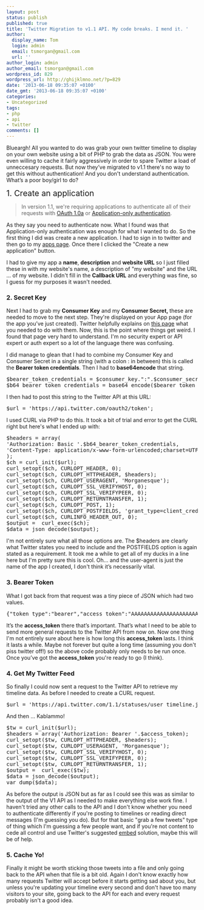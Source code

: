 ```yaml
---
layout: post
status: publish
published: true
title: 'Twitter Migration to v1.1 API. My code breaks. I mend it. '
author:
  display_name: Tom
  login: admin
  email: tsmorgan@gmail.com
  url: ''
author_login: admin
author_email: tsmorgan@gmail.com
wordpress_id: 829
wordpress_url: http://ghijklmno.net/?p=829
date: '2013-06-18 09:35:07 +0100'
date_gmt: '2013-06-18 09:35:07 +0100'
categories:
- Uncategorized
tags:
- php
- api
- twitter
comments: []
---
```

<!-- more -->

<p>Blueargh! All you wanted to do was grab your own twitter timeline to display on your own website using a bit of PHP to grab the data as JSON. You were even willing to cache it fairly aggressively in order to spare Twitter a load of unneccesary requests. But now they&#8217;ve migrated to v1.1 there's no way to get this without authentication! And you don't understand authentication. What&#8217;s a poor boy/girl to do?</p>
<!-- more -->
<p><span style="font-size: 1.5em;">1. Create an application</span></p>

<blockquote>In version 1.1, we're requiring applications to authenticate all of their requests with&nbsp;<a href="https://dev.twitter.com/docs/auth/oauth">OAuth 1.0a</a>&nbsp;or&nbsp;<a href="https://dev.twitter.com/docs/auth/application-only-auth">Application-only authentication</a>.</blockquote>
<p>As they say you need to authenticate now. What I found was that Application-only authentication was enough for what I wanted to do. So the first thing I did was create a new application. I had to sign in to twitter and then go to my&nbsp;<a href="https://dev.twitter.com/apps">apps page</a>. Once there I clicked the "Create a new application" button.</p>

<p>I had to give my app a <strong>name</strong>, <strong>description</strong> and <strong>website URL</strong> so I just filled these in with my website's name, a description of "my website" and the URL ... of my website. I didn't fill in the&nbsp;<strong>Callback URL</strong> and everything was fine, so I guess for my purposes it wasn't needed.</p>

<h3>2. Secret Key</h3>
<p>Next I had to grab my <strong>Consumer Key</strong> and my <strong>Consumer Secret,&nbsp;</strong>these are needed to move to the next step. They're displayed on your App page (for the app you&#8217;ve just created). Twitter helpfully explains on <a href="https://dev.twitter.com/docs/auth/application-only-auth">this page</a> what you needed to do with them. Now, this is the point where things get weird. I found that page very hard to understand. I'm no security expert or API expert or auth expert so a lot of the language there was confusing.</p>

<p>I did manage to glean that I had to combine my Consumer Key and Consumer Secret in a single string (with a colon : in between) this is called the&nbsp;<strong>Bearer token credentials</strong>. Then I had to <strong>base64encode</strong> that string.</p>

<pre>$bearer_token_credentials = $consumer_key.":".$consumer_secret;
$b64_bearer_token_credentials = base64_encode($bearer_token_credentials);</pre>
I then had to post this string to the Twitter API at this URL:
<pre>$url = &#039;https://api.twitter.com/oauth2/token&#039;;</pre>
<p>I used CURL via PHP to do this. It took a bit of trial and error to get the CURL right but here's what I ended up with:</p>

<pre>$headers = array(
&#039;Authorization: Basic &#039;.$b64_bearer_token_credentials,
&#039;Content-Type: application/x-www-form-urlencoded;charset=UTF-8&#039;
);
$ch = curl_init($url);
curl_setopt($ch, CURLOPT_HEADER, 0);
curl_setopt($ch, CURLOPT_HTTPHEADER, $headers);
curl_setopt($ch, CURLOPT_USERAGENT, &#039;Morganesque&#039;);
curl_setopt($ch, CURLOPT_SSL_VERIFYHOST, 0);
curl_setopt($ch, CURLOPT_SSL_VERIFYPEER, 0);
curl_setopt($ch, CURLOPT_RETURNTRANSFER, 1);
curl_setopt($ch, CURLOPT_POST, 1);
curl_setopt($ch, CURLOPT_POSTFIELDS, &#039;grant_type=client_credentials&#039;);
curl_setopt($ch, CURLINFO_HEADER_OUT, 0);
$output =  curl_exec($ch);
$data = json_decode($output);</pre>
<p>I'm not entirely sure what all those options are. The $headers are clearly what Twitter states you need to include and the POSTFIELDS option is again stated as a requirement. It took me a while to get all of my ducks in a line here but I'm pretty sure this is cool. Oh... and the user-agent is just the name of the app I created, I don't think it&#8217;s necessarily vital.</p>

<h3>3. Bearer Token</h3>
<p>What I got back from that request was a tiny piece of JSON which had two values.</p>

<pre>{&quot;token_type&quot;:&quot;bearer&quot;,&quot;access_token&quot;:&quot;AAAAAAAAAAAAAAAAAAAAAAAAAAAAAAAA&quot;}</pre>
<p>It&#8217;s the <strong>access_token</strong> there that&#8217;s important. That&#8217;s what I need to be able to send more general requests to the Twitter API from now on. Now one thing I'm not entirely sure about here is how long this <strong>access_token</strong> lasts. I think it lasts a while. Maybe not forever but quite a long time (assuming you don't piss twitter off!) so the above code probably only needs to be run once. Once you&#8217;ve got the <strong>access_token</strong> you're ready to go (I think).</p>

<h3>4. Get My Twitter Feed</h3>
<p>So finally I could now sent a request to the Twitter API to retrieve my timeline data. As before I needed to create a CURL request.</p>

<pre>$url = &#039;https://api.twitter.com/1.1/statuses/user_timeline.json?count=100&amp;amp;screen_name=morganesque&#039;;</pre>
<p>And then ... Kablammo!</p>

<pre>$tw = curl_init($url);
$headers = array(&#039;Authorization: Bearer &#039;.$access_token);
curl_setopt($tw, CURLOPT_HTTPHEADER, $headers);
curl_setopt($tw, CURLOPT_USERAGENT, &#039;Morganesque&#039;);
curl_setopt($tw, CURLOPT_SSL_VERIFYHOST, 0);
curl_setopt($tw, CURLOPT_SSL_VERIFYPEER, 0);
curl_setopt($tw, CURLOPT_RETURNTRANSFER, 1);
$output =  curl_exec($tw);
$data = json_decode($output);
var_dump($data);</pre>
<p>As before the output is JSON but as far as I could see this was as similar to the output of the V1 API as I needed to make everything else work fine. I haven't tried any other calls to the API and I don't know whether you need to authenticate differently if you're posting to timelines or reading direct messages (I'm guessing you do). But for that basic "grab a few tweets" type of thing which I'm guessing a few people want, and if you're not content to cede all control and use Twitter's suggested <a href="https://twitter.com/settings/widgets">embed</a>&nbsp;solution, maybe this will be of help.</p>

<h3>5. Cache Yo!</h3>
<p>Finally it might be worth sticking those tweets into a file and only going back to the API when that file is a bit old. Again I don't know exactly how many requests Twitter will accept before it starts getting sad about you, but unless you're updating your timeline every second and don't have too many visitors to your site, going back to the API for each and every request probably isn't a good idea.</p>

